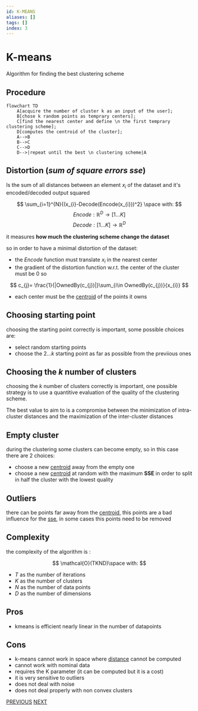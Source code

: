 ```yaml
---
id: K-MEANS
aliases: []
tags: []
index: 3
---
```


# K-means

Algorithm for finding the best clustering scheme

## Procedure

```mermaid
flowchart TD
	A[acquire the number of cluster k as an input of the user];
	B[chose k random points as temprary centers];
	C[find the nearest center and define \n the first temprary clustering scheme];
	D[computes the centroid of the cluster];
	A-->B
	B-->C
	C-->D
	D-->|repeat until the best \n clustering scheme|A

```

## Distortion (*sum of square errors sse*)

Is the sum of all distances between an element $x_{i}$ of the dataset and it's encoded/decoded output squared

$$
\sum_{i=1}^{N}{(x_{i}-Decode(Encode(x_{i}))^2} \space with:
$$
$$
Encode: \mathbb{R}^{D}\to [1 ... K]
$$
$$
Decode: [1 ... K]\to \mathbb{R}^{D}
$$

it measures **how much the clustering scheme change the dataset**

so in order to have a minimal distortion of the dataset:

- the $Encode$ function must translate $x_{i}$ in the nearest center
- the gradient of the distortion function w.r.t. the center of the cluster must be $0$ so

$$
c_{j}= \frac{1}{|OwnedBy(c_{j})|}\sum_{i\in OwnedBy(c_{j})}{x_{i}}
$$

- each center must be the [centroid](datamining/clustering/clustering.md#centroid) of the points it owns


## Choosing starting point

choosing the starting point correctly is important, some possible choices are:

- select random starting points
- choose the $2...k$ starting point as far as possible from the previious ones

## Choosing the $k$ number of clusters

choosing the $k$ number of clusters correctly is important, one possible strategy is to use a quantitive evaluation of the quality of the clustering scheme.

The best value to aim to is a compromise between the minimization of intra-cluster distances and the maximization of the inter-cluster distances

## Empty cluster

during the clustering some clusters can become empty, so in this case there are 2 choices:

- choose a new [centroid](datamining/clustering/clustering.md#centroid)  away from the empty one
- choose a new [centroid](datamining/clustering/clustering.md#centroid) at random with the maximum **SSE** in order to split in half the cluster with the lowest quality


## Outliers

there can be points far away from the  [centroid](datamining/clustering/clustering.md#centroid), this points are a bad influence for the [sse](#distortion%20(*sum%20of%20square%20errors%20sse*)), in some cases this points need to be removed

## Complexity

the complexity of the algorithm is :

$$
\mathcal{O}(TKND)\space with:
$$

- $T$  as the number of iterations
- $K$  as the number of clusters
- $N$  as the number of data points
- $D$  as the number of dimensions



## Pros

- kmeans is efficient nearly linear in the number of datapoints

## Cons

- k-means cannot work in space where [distance](datamining/preprocessing/distances.md) cannot be computed
- cannot work with nominal data
- requires the K parameter (it can be computed but it is a cost)
- it is very sensitive to outliers
- does not deal with noise
- does not deal properly with non convex clusters

[PREVIOUS](datamining/clustering/clustering_scheme_evaluation.md) [NEXT](datamining/clustering/hierarchical_clustering.md)
